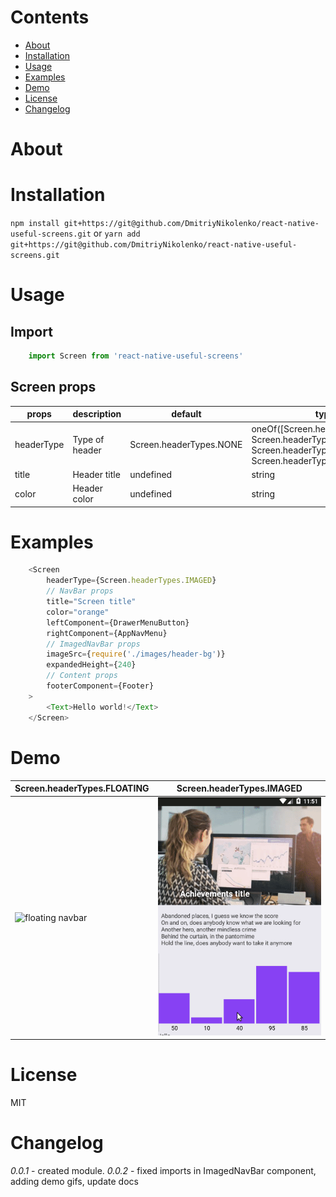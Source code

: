 # Contents
* [About](#about)
* [Installation](#installation)
* [Usage](#usage)
* [Examples](#examples)
* [Demo](#demo)
* [License](#license)
* [Changelog](#changelog)

# About

# Installation

`npm install git+https://git@github.com/DmitriyNikolenko/react-native-useful-screens.git` 
or 
`yarn add git+https://git@github.com/DmitriyNikolenko/react-native-useful-screens.git`

# Usage

## Import
```javascript
	import Screen from 'react-native-useful-screens'
```

## Screen props
| props      | description    | default                 | type                                                                                                                |   |
|------------|----------------|-------------------------|---------------------------------------------------------------------------------------------------------------------|---|
| headerType | Type of header | Screen.headerTypes.NONE | oneOf([Screen.headerTypes.NONE, Screen.headerTypes.SINGLE, Screen.headerTypes.FLOATING, Screen.headerTypes.IMAGED]) |   |
| title      | Header title   | undefined               | string                                                                                                              |   |
| color      | Header color   | undefined               | string  

# Examples

```javascript
	<Screen
		headerType={Screen.headerTypes.IMAGED}
		// NavBar props
		title="Screen title"
		color="orange"
		leftComponent={DrawerMenuButton}
		rightComponent={AppNavMenu}
		// ImagedNavBar props
		imageSrc={require('./images/header-bg')}
		expandedHeight={240}
		// Content props
		footerComponent={Footer}
	>
		<Text>Hello world!</Text>
	</Screen>
```

# Demo

| Screen.headerTypes.FLOATING | Screen.headerTypes.IMAGED |
| ------------- |:-------------:|
| ![floating navbar](/demo/floating.gif "headerType={Screen.headerTypes.FLOATING}") |  ![imaged navbar](/demo/imaged.gif "headerType={Screen.headerTypes.IMAGED}") |

# License

MIT

# Changelog

*0.0.1* - created module.
*0.0.2* - fixed imports in ImagedNavBar component, adding demo gifs, update docs